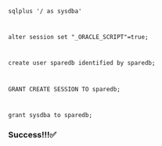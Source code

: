 ```
sqlplus '/ as sysdba'
```
#
```
alter session set "_ORACLE_SCRIPT"=true;
```
#
```
create user sparedb identified by sparedb;
```
#
```
GRANT CREATE SESSION TO sparedb;
```
#
```
grant sysdba to sparedb;
```


### Success!!!✅